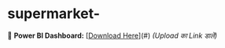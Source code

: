 # supermarket-

📌 **Power BI Dashboard:** [[Download Here](https://github.com/chaki786/supermarket-/blob/main/ch.pbix)](#) *(Upload का Link डालें)*
